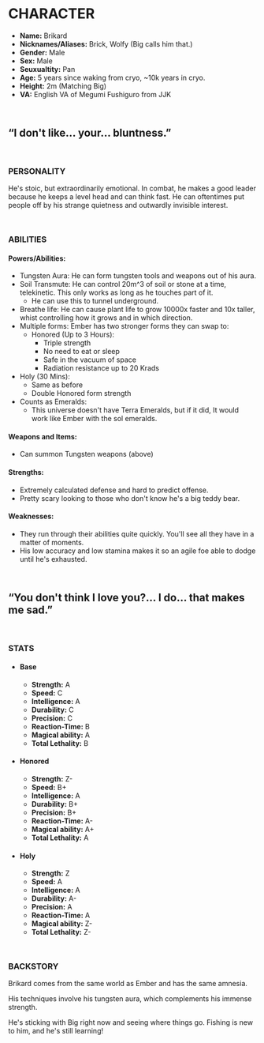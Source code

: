 # CHARACTER

- **Name:** Brikard
- **Nicknames/Aliases:** Brick, Wolfy (Big calls him that.)
- **Gender:** Male
- **Sex:** Male
- **Seuxualtity:** Pan
- **Age:** 5 years since waking from cryo, ~10k years in cryo.
- **Height:** 2m (Matching Big)
- **VA:** English VA of Megumi Fushiguro from JJK

``` ```

## “I don't like... your... bluntness.”

``` ```

### PERSONALITY

He's stoic, but extraordinarily emotional. In combat, he makes a good leader because he keeps a level head and can think
fast. He can oftentimes put people off by his strange quietness and outwardly invisible interest.

``` ```

### ABILITIES

#### Powers/Abilities:

- Tungsten Aura: He can form tungsten tools and weapons out of his aura.
- Soil Transmute: He can control 20m^3 of soil or stone at a time, telekinetic. This only works as long as he
  touches part of it.
	- He can use this to tunnel underground.
- Breathe life: He can cause plant life to grow 10000x faster and 10x taller, whist controlling how it grows and in which
  direction.
- Multiple forms: Ember has two stronger forms they can swap to:
	- Honored (Up to 3 Hours):
		- Triple strength
		- No need to eat or sleep
		- Safe in the vacuum of space
		- Radiation resistance up to 20 Krads
- Holy (30 Mins):
	- Same as before
	- Double Honored form strength
- Counts as Emeralds:
	- This universe doesn't have Terra Emeralds, but if it did, It would work like Ember with the sol emeralds.

#### Weapons and Items:

- Can summon Tungsten weapons (above)

#### Strengths:

- Extremely calculated defense and hard to predict offense.
- Pretty scary looking to those who don't know he's a big teddy bear.

#### Weaknesses:

- They run through their abilities quite quickly. You'll see all they have in a matter of moments.
- His low accuracy and low stamina makes it so an agile foe able to dodge until he's exhausted.

``` ```

## “You don't think I love you?... I do... that makes me sad.”

``` ```

### STATS

- #### Base
	- **Strength:** A
	- **Speed:** C
	- **Intelligence:** A
	- **Durability:** C
	- **Precision:** C
	- **Reaction-Time:** B
	- **Magical ability:** A
	- **Total Lethality:** B
- #### Honored
	- **Strength:** Z-
	- **Speed:** B+
	- **Intelligence:** A
	- **Durability:** B+
	- **Precision:** B+
	- **Reaction-Time:** A-
	- **Magical ability:** A+
	- **Total Lethality:** A
- #### Holy
	- **Strength:** Z
	- **Speed:** A
	- **Intelligence:** A
	- **Durability:** A-
	- **Precision:** A
	- **Reaction-Time:** A
	- **Magical ability:** Z-
	- **Total Lethality:** Z-

``` ```

### BACKSTORY

Brikard comes from the same world as Ember and has the same amnesia.

His techniques involve his tungsten aura, which complements his immense strength.

He's sticking with Big right now and seeing where things go. Fishing is new to him, and he's still learning!
